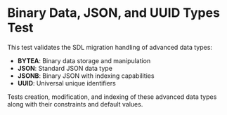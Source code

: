 # Binary Data, JSON, and UUID Types Test

This test validates the SDL migration handling of advanced data types:
- **BYTEA**: Binary data storage and manipulation
- **JSON**: Standard JSON data type
- **JSONB**: Binary JSON with indexing capabilities
- **UUID**: Universal unique identifiers

Tests creation, modification, and indexing of these advanced data types along with their constraints and default values.